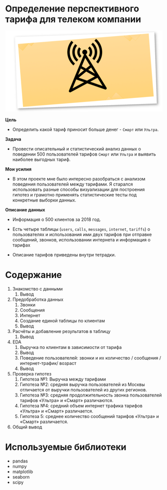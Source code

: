 # Определение перспективного тарифа для телеком компании
![](telecom.png?raw=true "Title")

**Цель**
* Определить какой тариф приносит больше денег - `Смарт` или `Ультра`.


**Задача**
* Провести описательный и статистический анализ данных о поведении 500 пользователей тарифов `Смарт` или `Ультра` и выявить наиболее выгодных тариф.

**Мои усилия**
* В этом проекте мне было интересно разобраться с анализом поведения пользователей между тарифами. Я старался использовать разные способы визуализации для построения гипотез и грамотно применять статистические тесты под конкретные выборки данных. 

**Описание данных**
* Информация о 500 клиентов за 2018 год. 

* Есть четыре таблицы (`users`, `calls`, `messages`, `internet`, `tariffs`) о пользователях и использования ими двух тарифов при отправке сообщений, звонков, использовании интернета и информация о тарифах

* Описание тарифов приведены внутри тетрадки.


# Содержание
1. Знакомство с данными
    1. Вывод
2. Предобработка данных
     1. Звонки
     2. Сообщения
     3. Интернет
     4. Создание единой таблицы по клиентам
     5. Вывод    
3. Расчёты и добавление результатов в таблицу
    1. Вывод
4. EDA
    1. Выручка по клиентам в зависимости от тарифа
    2.  Вывод
    3.  Поведение пользователей: звонки и их количество / сообщения / интернет-трафик/ возраст
    4.  Вывод   
5. Проверка гипотез
    1. Гипотеза №1: Выручка между тарифами
    2. Гипотеза №2: средняя выручка пользователей из Москвы отличается от выручки пользователей из других регионов.
    3.  Гипотеза №3: средняя продолжительность звонка пользователей тарифов «Ультра» и «Смарт» различаются.
    4.  Гипотеза №4: средний объем интернет трафика тарифов «Ультра» и «Смарт» различается.
    5.  Гипотеза 5: среднее количество сообщений тарифов «Ультра» и «Смарт» различается.
6. Общий вывод  


# Используемые библиотеки
* pandas
* numpy
* matplotlib
* seaborn
* scipy

